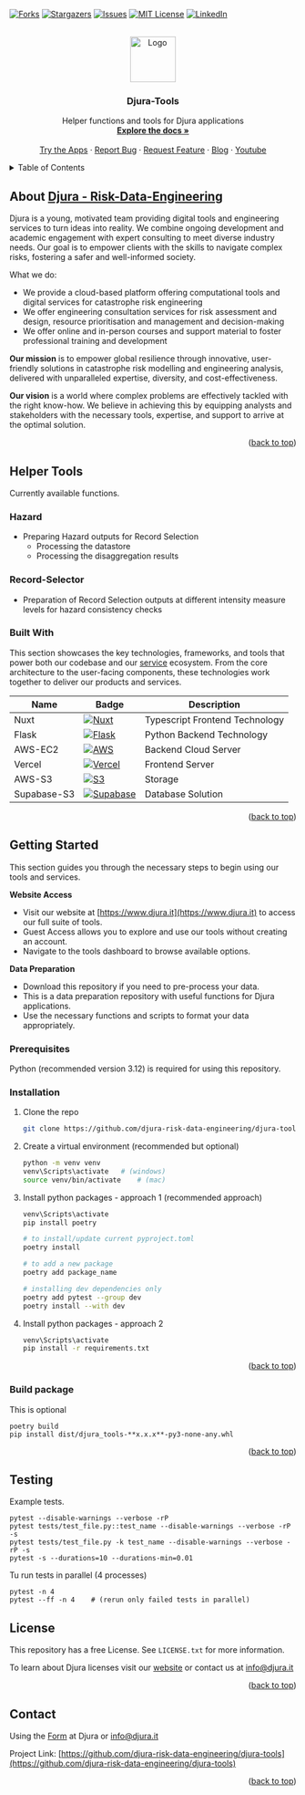 <a id="readme-top"></a>

<!-- PROJECT SHIELDS -->
<!-- [![Contributors][contributors-shield]][contributors-url] -->
[![Forks][forks-shield]][forks-url]
[![Stargazers][stars-shield]][stars-url]
[![Issues][issues-shield]][issues-url]
[![MIT License][license-shield]][license-url]
[![LinkedIn][linkedin-shield]][linkedin-url]



<!-- PROJECT LOGO -->
<br />
<div align="center">
  <a href="https://www.djura.it/favicon.svg">
    <img src="images/logo.png" alt="Logo" width="80" height="80">
  </a>

  <h3 align="center">Djura-Tools</h3>

  <p align="center">
    Helper functions and tools for Djura applications
    <br />
    <a href="https://github.com/djura-risk-data-engineering/djura-tools"><strong>Explore the docs »</strong></a>
    <br />
    <br />
    <a href="https://apps.djura.it/">Try the Apps</a>
    ·
    <a href="https://github.com/djura-risk-data-engineering/djura-tools/issues/new?labels=bug&template=bug-report---.md">Report Bug</a>
    ·
    <a href="https://github.com/djura-risk-data-engineering/djura-tools/issues/new?labels=enhancement&template=feature-request---.md">Request Feature</a>
    ·
    <a href="https://www.djura.it/blog">Blog</a>
    ·
    <a href="https://www.youtube.com/@djura-risk-engineering-data/videos">Youtube</a>
  </p>
</div>

<details>
  <summary>Table of Contents</summary>
  <ol>
    <li>
      <a href="#about-the-project">About Djura - Risk-Data-Engineering</a>
      <ul>
        <li><a href="#built-with">Built With</a></li>
      </ul>
    </li>
    <li>
      <a href="#helper-tools">Helper Tools</a>
      <ul>
        <li><a href="#hazard">Hazard</a></li>
        <li><a href="#record-selector">Record-Selector</a></li>
      </ul>
    </li>
    <li>
      <a href="#getting-started">Getting Started</a>
      <ul>
        <li><a href="#prerequisites">Prerequisites</a></li>
        <li><a href="#installation">Installation</a></li>
        <li><a href="#build-package">Build package</a></li>
        <li><a href="#testing">Testing</a></li>
      </ul>
    </li>
    <!-- <li><a href="#roadmap">Roadmap</a></li> -->
    <li><a href="#license">License</a></li>
    <li><a href="#contact">Contact</a></li>
  </ol>
</details>

## About [Djura - Risk-Data-Engineering](https://www.djura.it/)

<!-- [![Djura Screen Shot][product-screenshot]](https://www.djura.it/) -->

Djura is a young, motivated team providing digital tools and engineering services to turn ideas into reality. We combine ongoing development and academic engagement with expert consulting to meet diverse industry needs. Our goal is to empower clients with the skills to navigate complex risks, fostering a safer and well-informed society.


What we do:
* We provide a cloud-based platform offering computational tools and digital services for catastrophe risk engineering
* We offer engineering consultation services for risk assessment and design, resource prioritisation and management and decision-making
* We offer online and in-person courses and support material to foster professional training and development

**Our mission** is to empower global resilience through innovative, user-friendly solutions in catastrophe risk modelling and engineering analysis, delivered with unparalleled expertise, diversity, and cost-effectiveness.

**Our vision** is a world where complex problems are effectively tackled with the right know-how. We believe in achieving this by equipping analysts and stakeholders with the necessary tools, expertise, and support to arrive at the optimal solution.

<p align="right">(<a href="#readme-top">back to top</a>)</p>

## Helper Tools
Currently available functions.

### Hazard
- Preparing Hazard outputs for Record Selection
  - Processing the datastore
  - Processing the disaggregation results

### Record-Selector
- Preparation of Record Selection outputs at different intensity measure levels for hazard consistency checks


### Built With

This section showcases the key technologies, frameworks, and tools that power both our codebase and our [service](https://apps.djura.it) ecosystem. From the core architecture to the user-facing components, these technologies work together to deliver our products and services.

| Name             | Badge                                                                                                                                   | Description                                                                                                                                  |
| ---------------- | --------------------------------------------------------------------------------------------------------------------------------------- | ----------------------------------------------------------------------------------------------------------------------------------------- |
| Nuxt     | [![Nuxt][Nuxt.js]][Nuxt-url]             | Typescript Frontend Technology             |
| Flask     | [![Flask][Flask]][Flask-url]            | Python Backend Technology             |
| AWS-EC2     | [![AWS][AWS]][AWS-url]            | Backend Cloud Server             |
| Vercel     | [![Vercel][Vercel]][Vercel-url]            | Frontend Server             |
| AWS-S3     | [![S3][S3]][S3-url]            | Storage             |
| Supabase-S3     | [![Supabase][Supabase]][Supabase-url]            | Database Solution            |

<p align="right">(<a href="#readme-top">back to top</a>)</p>

## Getting Started

This section guides you through the necessary steps to begin using our tools and services.

**Website Access**

- Visit our website at [https://www.djura.it](https://www.djura.it) to access our full suite of tools.
- Guest Access allows you to explore and use our tools without creating an account.
- Navigate to the tools dashboard to browse available options.

**Data Preparation**

- Download this repository if you need to pre-process your data.
- This is a data preparation repository with useful functions for Djura applications.
- Use the necessary functions and scripts to format your data appropriately.

### Prerequisites

Python (recommended version 3.12) is required for using this repository. 

### Installation

1. Clone the repo
    ```sh
    git clone https://github.com/djura-risk-data-engineering/djura-tools.git
    ```
3. Create a virtual environment (recommended but optional)
    ```sh
    python -m venv venv
    venv\Scripts\activate   # (windows)
    source venv/bin/activate    # (mac)
    ```
4. Install python packages - approach 1 (recommended approach)
    ```sh
    venv\Scripts\activate
    pip install poetry

    # to install/update current pyproject.toml
    poetry install

    # to add a new package
    poetry add package_name

    # installing dev dependencies only
    poetry add pytest --group dev
    poetry install --with dev
    ```
5. Install python packages - approach 2
    ```sh
    venv\Scripts\activate
    pip install -r requirements.txt
    ```

<p align="right">(<a href="#readme-top">back to top</a>)</p>


### Build package
This is optional

```shell
poetry build
pip install dist/djura_tools-**x.x.x**-py3-none-any.whl
```

<p align="right">(<a href="#readme-top">back to top</a>)</p>

## Testing
Example tests.

```shell
pytest --disable-warnings --verbose -rP
pytest tests/test_file.py::test_name --disable-warnings --verbose -rP -s
pytest tests/test_file.py -k test_name --disable-warnings --verbose -rP -s
pytest -s --durations=10 --durations-min=0.01
```

Tu run tests in parallel (4 processes)
```shell
pytest -n 4
pytest --ff -n 4    # (rerun only failed tests in parallel)
```

## License

This repository has a free License. See `LICENSE.txt` for more information.

To learn about Djura licenses visit our [website](https://www.djura.it/online-platform) or contact us at info@djura.it

<p align="right">(<a href="#readme-top">back to top</a>)</p>


## Contact

Using the [Form](https://www.djura.it/get-in-touch) at Djura or info@djura.it

Project Link: [https://github.com/djura-risk-data-engineering/djura-tools](https://github.com/djura-risk-data-engineering/djura-tools)

<p align="right">(<a href="#readme-top">back to top</a>)</p>


<!-- MARKDOWN LINKS & IMAGES -->
[contributors-shield]: https://img.shields.io/github/contributors/djura-risk-data-engineering/djura-tools.svg?style=for-the-badge
[contributors-url]: https://github.com/djura-risk-data-engineering/djura-tools/graphs/contributors
[forks-shield]: https://img.shields.io/github/forks/djura-risk-data-engineering/djura-tools.svg?style=for-the-badge
[forks-url]: https://github.com/djura-risk-data-engineering/djura-tools/network/members
[stars-shield]: https://img.shields.io/github/stars/djura-risk-data-engineering/djura-tools.svg?style=for-the-badge
[stars-url]: https://github.com/djura-risk-data-engineering/djura-tools/stargazers
[issues-shield]: https://img.shields.io/github/issues/djura-risk-data-engineering/djura-tools.svg?style=for-the-badge
[issues-url]: https://github.com/djura-risk-data-engineering/djura-tools/issues
[license-shield]: https://img.shields.io/github/license/djura-risk-data-engineering/djura-tools.svg?style=for-the-badge
[license-url]: https://github.com/djura-risk-data-engineering/djura-tools/blob/master/LICENSE.txt
[linkedin-shield]: https://img.shields.io/badge/-LinkedIn-black.svg?style=for-the-badge&logo=linkedin&colorB=555
[linkedin-url]: https://www.linkedin.com/company/djura

<!-- [product-screenshot]: temp.png -->
[Nuxt.js]: https://img.shields.io/badge/Nuxt-002E3B?style=for-the-badge&logo=nuxtdotjs&logoColor=#00DC82
[Nuxt-url]: https://nuxt.com/
[Vercel]: https://img.shields.io/badge/vercel-%23000000.svg?style=for-the-badge&logo=vercel&logoColor=white
[Vercel-url]: https://vercel.com/
[Flask]: https://img.shields.io/badge/flask-%23000.svg?style=for-the-badge&logo=flask&logoColor=white
[Flask-url]: https://flask.palletsprojects.com/en/stable/
[AWS]: https://img.shields.io/badge/AWS-%23FF9900.svg?style=for-the-badge&logo=amazon-aws&logoColor=white
[AWS-url]: https://aws.amazon.com/
[S3]: https://img.shields.io/badge/Amazon%20S3-FF9900?style=for-the-badge&logo=amazons3&logoColor=white
[S3-url]: https://aws.amazon.com/
[Supabase]: https://img.shields.io/badge/Supabase-3ECF8E?style=for-the-badge&logo=supabase&logoColor=white
[Supabase-url]: https://supabase.com/
